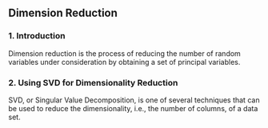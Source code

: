 ## Dimension Reduction
### 1. Introduction
Dimension reduction is the process of reducing the number of random variables under consideration by obtaining a set of principal variables.

### 2. Using SVD for Dimensionality Reduction
SVD, or Singular Value Decomposition, is one of several techniques that can be used to reduce the dimensionality, i.e., the number of columns, of a data set.
